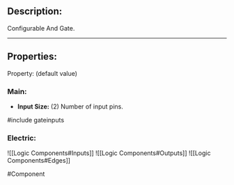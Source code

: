 ## Description:

Configurable And Gate.

---

## Properties:
Property: (default value)

### Main:
- **Input Size:** (2)
   Number of input pins.

#include gateinputs

### Electric:
![[Logic Components#Inputs]]
![[Logic Components#Outputs]]
![[Logic Components#Edges]]


#Component 